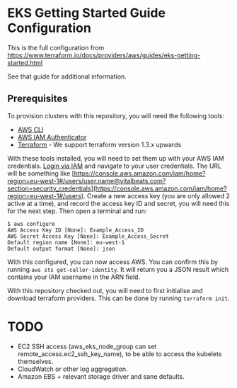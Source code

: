 # EKS Getting Started Guide Configuration

This is the full configuration from https://www.terraform.io/docs/providers/aws/guides/eks-getting-started.html

See that guide for additional information.

## Prerequisites

To provision clusters with this repository, you will need the following tools:

- [AWS CLI](https://docs.aws.amazon.com/cli/latest/userguide/install-cliv2.html)
- [AWS IAM Authenticator](https://docs.aws.amazon.com/eks/latest/userguide/install-aws-iam-authenticator.html)
- [Terraform](https://www.terraform.io/downloads.html) - We support terraform version 1.3.x upwards

With these tools installed, you will need to set them up with your AWS IAM credentials. [Login via IAM](https://vitalbeats-engineering.signin.aws.amazon.com/console) and navigate to your user credentials. The URL will be something like [https://console.aws.amazon.com/iam/home?region=eu-west-1#/users/user.name@vitalbeats.com?section=security_credentials](https://console.aws.amazon.com/iam/home?region=eu-west-1#/users). Create a new access key (you are only allowed 2 active at a time), and record the access key ID and secret, you will need this for the next step. Then open a terminal and run:

```
$ aws configure
AWS Access Key ID [None]: Example_Access_ID
AWS Secret Access Key [None]: Example_Access_Secret
Default region name [None]: eu-west-1
Default output format [None]: json
```

With this configured, you can now access AWS. You can confirm this by running `aws sts get-caller-identity`. It will return you a JSON result which contains your IAM username in the ARN field.

With this repository checked out, you will need to first initialise and download terraform providers. This can be done by running `terraform init`.

# TODO

- EC2 SSH access (aws_eks_node_group can set remote_access.ec2_ssh_key_name), to be able to access the kubelets themselves.
- CloudWatch or other log aggregation.
- Amazon EBS + relevant storage driver and sane defaults.
